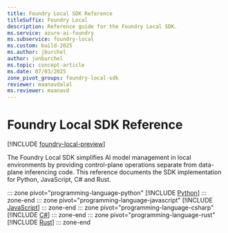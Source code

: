 ```yaml
---
title: Foundry Local SDK Reference
titleSuffix: Foundry Local
description: Reference guide for the Foundry Local SDK.
ms.service: azure-ai-foundry
ms.subservice: foundry-local
ms.custom: build-2025
ms.author: jburchel
author: jonburchel
ms.topic: concept-article
ms.date: 07/03/2025
zone_pivot_groups: foundry-local-sdk
reviewer: maanavdalal
ms.reviewer: maanavd
---
```


# Foundry Local SDK Reference

[!INCLUDE [foundry-local-preview](./../includes/foundry-local-preview.md)]

The Foundry Local SDK simplifies AI model management in local environments by providing control-plane operations separate from data-plane inferencing code. This reference documents the SDK implementation for Python, JavaScript, C# and Rust.

::: zone pivot="programming-language-python"
[!INCLUDE [Python](../includes/sdk-reference/python.md)]
::: zone-end
::: zone pivot="programming-language-javascript"
[!INCLUDE [JavaScript](../includes/sdk-reference/javascript.md)]
::: zone-end
::: zone pivot="programming-language-csharp"
[!INCLUDE [C#](../includes/sdk-reference/csharp.md)]
::: zone-end
::: zone pivot="programming-language-rust"
[!INCLUDE [Rust](../includes/sdk-reference/rust.md)]
::: zone-end